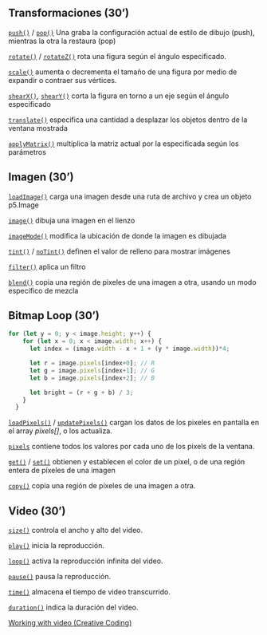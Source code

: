 ## Transformaciones (30’)

[`push()`](https://p5js.org/reference/p5/push) / [`pop()`](https://p5js.org/reference/p5/pop) Una graba la configuración actual de estilo de dibujo (push), mientras la otra la restaura (pop)

[`rotate()`](https://p5js.org/reference/p5/rotate) / [`rotateZ()`](https://p5js.org/reference/p5/rotateZ) rota una figura según el ángulo especificado.

[`scale()`](https://p5js.org/reference/p5/scale) aumenta o decrementa el tamaño de una figura por medio de expandir o contraer sus vértices.

[`shearX()`](https://p5js.org/reference/p5/shearX), [`shearY()`](https://p5js.org/reference/p5/shearY) corta la figura en torno a un eje según el ángulo especificado

[`translate()`](https://p5js.org/reference/p5/translate) especifica una cantidad a desplazar los objetos dentro de la ventana mostrada

[`applyMatrix()`](https://p5js.org/reference/p5/applyMatrix) multiplica la matriz actual por la especificada según los parámetros

## Imagen (30’)

[`loadImage()`](https://p5js.org/reference/p5/loadImage) carga una imagen desde una ruta de archivo y crea un objeto p5.Image

[`image()`](https://p5js.org/reference/p5/image) dibuja una imagen en el lienzo

[`imageMode()`](https://p5js.org/reference/p5/imageMode) modifica la ubicación de donde la imagen es dibujada

[`tint()`](https://p5js.org/reference/p5/tint) / [`noTint()`](https://p5js.org/reference/p5/noTint) definen el valor de relleno para mostrar imágenes

[`filter()`](https://p5js.org/reference/p5/filter) aplica un filtro

[`blend()`](https://p5js.org/reference/p5/blend) copia una región de pixeles de una imagen a otra, usando un modo específico de mezcla

## Bitmap Loop (30’)

```jsx
for (let y = 0; y < image.height; y++) {
    for (let x = 0; x < image.width; x++) {
      let index = (image.width - x + 1 + (y * image.width))*4;

      let r = image.pixels[index+0]; // R
      let g = image.pixels[index+1]; // G
      let b = image.pixels[index+2]; // B

      let bright = (r + g + b) / 3;
    }
  }

```

[`loadPixels()`](https://p5js.org/reference/p5/loadPixels) / [`updatePixels()`](https://p5js.org/reference/p5/updatePixels)  cargan los datos de los pixeles en pantalla en el array *pixels[]*, o los actualiza.

[`pixels`](https://p5js.org/reference/p5/pixels) contiene todos los valores por cada uno de los pixels de la ventana.

[`get()`](https://p5js.org/reference/p5/get) / [`set()`](https://p5js.org/reference/p5/set) obtienen y establecen el color de un pixel, o de una región entera de píxeles de una imagen

[`copy()`](https://p5js.org/reference/p5/copy) copia una región de píxeles de una imagen a otra.

## Video (30’)

[`size()`](https://p5js.org/reference/p5.Element/size) controla el ancho y alto del video.

[`play()`](https://p5js.org/reference/p5.MediaElement/play) inicia la reproducción.

[`loop()`](https://p5js.org/reference/p5.MediaElement/loop) activa la reproducción infinita del video.

[`pause()`](https://p5js.org/reference/p5.MediaElement/pause) pausa la reproducción.

[`time()`](https://p5js.org/reference/p5.MediaElement/time) almacena el tiempo de video transcurrido.

[`duration()`](https://p5js.org/reference/p5.MediaElement/duration) indica la duración del video.

[Working with video (Creative Coding)](https://creative-coding.decontextualize.com/video/)